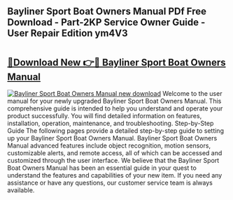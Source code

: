 ## Bayliner Sport Boat Owners Manual PDf Free Download - Part-2KP Service Owner Guide - User Repair Edition ym4V3

# <h2><a href="http://bc89240.oget.top/?id=Bayliner+Sport+Boat+Owners+Manual">🔗Download New 👉🔴 Bayliner Sport Boat Owners Manual</a></h2>

[![Bayliner Sport Boat Owners Manual new download](https://i.imgur.com/5g1atiW.png)](http://bc89240.oget.top/?id=Bayliner+Sport+Boat+Owners+Manual)
Welcome to the user manual for your newly upgraded Bayliner Sport Boat Owners Manual. This comprehensive guide is intended to help you understand and operate your product successfully. You will find detailed information on features, installation, operation, maintenance, and troubleshooting. Step-by-Step Guide The following pages provide a detailed step-by-step guide to setting up your Bayliner Sport Boat Owners Manual. Bayliner Sport Boat Owners Manual advanced features include object recognition, motion sensors, customizable alerts, and remote access, all of which can be accessed and customized through the user interface. We believe that the Bayliner Sport Boat Owners Manual has been an essential guide in your quest to understand the features and capabilities of your new item. If you need any assistance or have any questions, our customer service team is always available.
